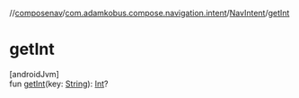 //[composenav](../../../index.md)/[com.adamkobus.compose.navigation.intent](../index.md)/[NavIntent](index.md)/[getInt](get-int.md)

# getInt

[androidJvm]\
fun [getInt](get-int.md)(key: [String](https://kotlinlang.org/api/latest/jvm/stdlib/kotlin/-string/index.html)): [Int](https://kotlinlang.org/api/latest/jvm/stdlib/kotlin/-int/index.html)?
